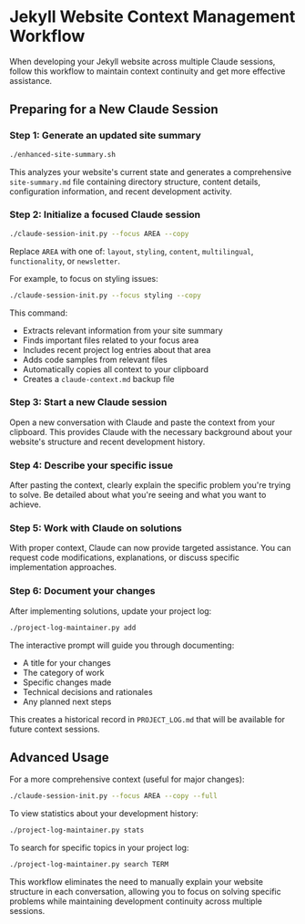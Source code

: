 # Jekyll Website Context Management Workflow

When developing your Jekyll website across multiple Claude sessions, follow this workflow to maintain context continuity and get more effective assistance.

## Preparing for a New Claude Session

### Step 1: Generate an updated site summary

```bash
./enhanced-site-summary.sh
```

This analyzes your website's current state and generates a comprehensive `site-summary.md` file containing directory structure, content details, configuration information, and recent development activity.

### Step 2: Initialize a focused Claude session

```bash
./claude-session-init.py --focus AREA --copy
```

Replace `AREA` with one of: `layout`, `styling`, `content`, `multilingual`, `functionality`, or `newsletter`.

For example, to focus on styling issues:

```bash
./claude-session-init.py --focus styling --copy
```

This command:
- Extracts relevant information from your site summary
- Finds important files related to your focus area
- Includes recent project log entries about that area
- Adds code samples from relevant files
- Automatically copies all context to your clipboard
- Creates a `claude-context.md` backup file

### Step 3: Start a new Claude session

Open a new conversation with Claude and paste the context from your clipboard. This provides Claude with the necessary background about your website's structure and recent development history.

### Step 4: Describe your specific issue

After pasting the context, clearly explain the specific problem you're trying to solve. Be detailed about what you're seeing and what you want to achieve.

### Step 5: Work with Claude on solutions

With proper context, Claude can now provide targeted assistance. You can request code modifications, explanations, or discuss specific implementation approaches.

### Step 6: Document your changes

After implementing solutions, update your project log:

```bash
./project-log-maintainer.py add
```

The interactive prompt will guide you through documenting:
- A title for your changes
- The category of work
- Specific changes made
- Technical decisions and rationales
- Any planned next steps

This creates a historical record in `PROJECT_LOG.md` that will be available for future context sessions.

## Advanced Usage

For a more comprehensive context (useful for major changes):

```bash
./claude-session-init.py --focus AREA --copy --full
```

To view statistics about your development history:

```bash
./project-log-maintainer.py stats
```

To search for specific topics in your project log:

```bash
./project-log-maintainer.py search TERM
```

This workflow eliminates the need to manually explain your website structure in each conversation, allowing you to focus on solving specific problems while maintaining development continuity across multiple sessions.

